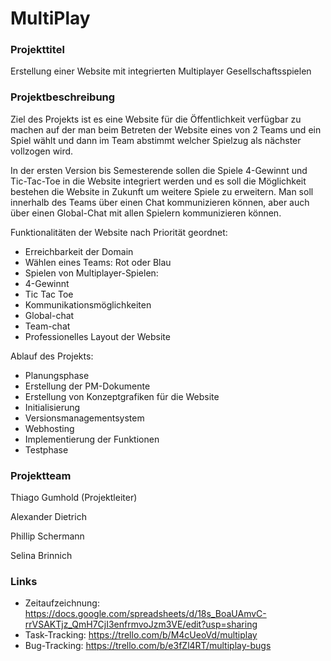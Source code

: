 # MultiPlay

### Projekttitel
Erstellung einer Website mit integrierten Multiplayer Gesellschaftsspielen

### Projektbeschreibung
Ziel des Projekts ist es eine Website für die Öffentlichkeit verfügbar zu machen auf der man beim Betreten der Website eines von 2 Teams und ein Spiel wählt und dann im Team abstimmt welcher Spielzug als nächster vollzogen wird.

In der ersten Version bis Semesterende sollen die Spiele 4-Gewinnt und Tic-Tac-Toe in die Website integriert werden und es soll die Möglichkeit bestehen die Website in Zukunft um weitere Spiele zu erweitern. Man soll innerhalb des Teams über einen Chat kommunizieren können, aber auch über einen Global-Chat mit allen Spielern kommunizieren können.

Funktionalitäten der Website nach Priorität geordnet:

* Erreichbarkeit der Domain
* Wählen eines Teams: Rot oder Blau
* Spielen von Multiplayer-Spielen:
* 4-Gewinnt
* Tic Tac Toe
* Kommunikationsmöglichkeiten
* Global-chat
* Team-chat
* Professionelles Layout der Website

Ablauf des Projekts:

* Planungsphase
* Erstellung der PM-Dokumente
* Erstellung von Konzeptgrafiken für die Website
* Initialisierung
* Versionsmanagementsystem
* Webhosting
* Implementierung der Funktionen
* Testphase

### Projektteam
Thiago Gumhold (Projektleiter)

Alexander Dietrich

Phillip Schermann

Selina Brinnich

### Links
* Zeitaufzeichnung: https://docs.google.com/spreadsheets/d/18s_BoaUAmvC-rrVSAKTjz_QmH7CjI3enfrmvoJzm3VE/edit?usp=sharing
* Task-Tracking: https://trello.com/b/M4cUeoVd/multiplay
* Bug-Tracking: https://trello.com/b/e3fZl4RT/multiplay-bugs
